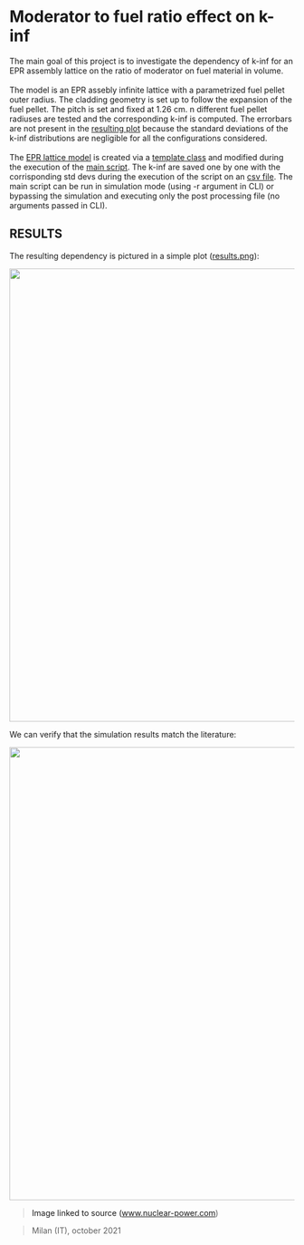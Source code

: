 # Moderator to fuel ratio effect on k-inf 

The main goal of this project is to investigate the dependency of k-inf for an EPR assembly lattice on the ratio of moderator on fuel material in volume.\
\
The model is an EPR assebly infinite lattice with a parametrized fuel pellet outer radius. The cladding geometry is set up to follow the expansion of the fuel pellet.
The pitch is set and fixed at 1.26 cm. n different fuel pellet radiuses are tested and the corresponding k-inf is computed. The errorbars are not present in the [resulting 
plot](results.png) because the standard deviations of the k-inf distributions are negligible for all the configurations considered.\
\
The [EPR lattice model](./model_xml) is created via a [template class](./templates/EPR_assembly.py) and modified during the execution of the [main script](main.py).
The k-inf are saved one by one with the corrisponding std devs during the execution of the script on an [csv file](./output/data.csv). The main script can be run in 
simulation mode (using -r argument in CLI) or bypassing the simulation and executing only the post processing file (no arguments passed in CLI).


## RESULTS
The resulting dependency is pictured in a simple plot ([results.png](.results.png)):

<img src='https://user-images.githubusercontent.com/36040421/135904923-3c9e58ed-c974-44d2-ba30-1d19b2053019.png' width='800'/>

We can verify that the simulation results match the literature:

<a href="https://www.nuclear-power.com/nuclear-power/reactor-physics/reactor-dynamics/moderator-to-fuel-ratio/">
<img src='https://user-images.githubusercontent.com/36040421/135906300-104811c7-34a5-491c-a480-d25e358a9839.png' width='800' />
<a/>
  
>Image linked to source (www.nuclear-power.com)
  
>Milan (IT), october 2021
  
 
